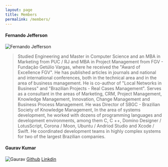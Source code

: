 ```yaml
---
layout: page
title: Members
permalink: /members/
---
```


#### Fernando Jefferson
![Fernando Jefferson](images/fernando.png)
 > Studied Engineering and Master in Computer Science and an MBA in Marketing from PUC / RJ and MBA in Project Management from FGV - Fundação Getúlio Vargas, where he received the "Award of Excellence FGV". He has published articles in journals and national and international conferences, both in the technical area and in the area of business management. He is co-author of "Local Networks in Business" and "Brazilian Projects - Real Cases Management". Serves as a consultant in the areas of Marketing, CRM, Project Management, Knowledge Management, Innovation, Change Management and Business Process Management. He was Director of SBGC - Brazilian Society of Knowledge Management, In the area of systems development, he worked with dozens of programming languages and development environments, among them C, C ++, Domino Designer / LotusScript, Corona / Moon, Ubuntu / Andriod Studio and Xcode / Swift. He coordinated development teams in highly complex systems for two of the largest Brazilian companies.

#### Gaurav Kumar
![Gaurav](images/gaurav.png)
[Github](https://github.com/Gaurav047)
[Linkdin](https://www.linkedin.com/in/gaurav-kumar-0b0887121/)
